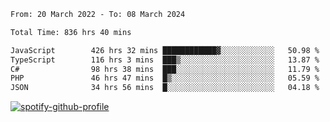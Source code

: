<!--START_SECTION:waka-->

```txt
From: 20 March 2022 - To: 08 March 2024

Total Time: 836 hrs 40 mins

JavaScript        426 hrs 32 mins ████████████▓░░░░░░░░░░░░   50.98 %
TypeScript        116 hrs 3 mins  ███▒░░░░░░░░░░░░░░░░░░░░░   13.87 %
C#                98 hrs 38 mins  ███░░░░░░░░░░░░░░░░░░░░░░   11.79 %
PHP               46 hrs 47 mins  █▒░░░░░░░░░░░░░░░░░░░░░░░   05.59 %
JSON              34 hrs 56 mins  █░░░░░░░░░░░░░░░░░░░░░░░░   04.18 %
```

<!--END_SECTION:waka-->
[![spotify-github-profile](https://spotify-github-profile.vercel.app/api/view?uid=c00zprrvy9xiloa9qnco3hmng&cover_image=true&theme=novatorem&show_offline=false&background_color=121212&bar_color=53b14f&bar_color_cover=false)](https://spotify-github-profile.vercel.app/api/view?uid=c00zprrvy9xiloa9qnco3hmng&redirect=true)



